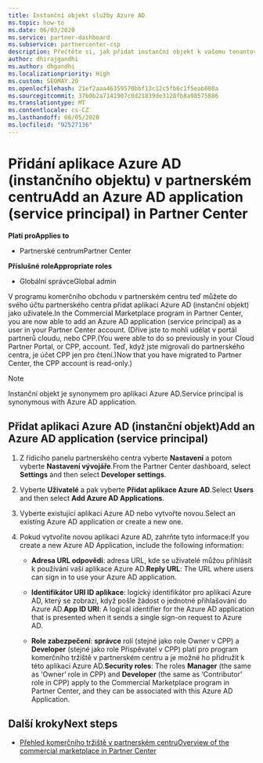 ```yaml
---
title: Instanční objekt služby Azure AD
ms.topic: how-to
ms.date: 06/03/2020
ms.service: partner-dashboard
ms.subservice: partnercenter-csp
description: Přečtěte si, jak přidat instanční objekt k vašemu tenantovi služby Azure AD. To znamená, že přidání aplikace Azure AD (instančního objektu) v partnerském centru.
author: dhirajgandhi
ms.author: dhgandhi
ms.localizationpriority: High
ms.custom: SEOMAY.20
ms.openlocfilehash: 21ef2aaa46359570bbf13c12c5fb6c1f5eab080a
ms.sourcegitcommit: 37b0b2a7141907c8d21839de3128fb8a98575886
ms.translationtype: MT
ms.contentlocale: cs-CZ
ms.lasthandoff: 08/05/2020
ms.locfileid: "92527136"
---
```

# <a name="add-an-azure-ad-application-service-principal-in-partner-center"></a><span data-ttu-id="b8f6f-104">Přidání aplikace Azure AD (instančního objektu) v partnerském centru</span><span class="sxs-lookup"><span data-stu-id="b8f6f-104">Add an Azure AD application (service principal) in Partner Center</span></span>

<span data-ttu-id="b8f6f-105">**Platí pro**</span><span class="sxs-lookup"><span data-stu-id="b8f6f-105">**Applies to**</span></span>

- <span data-ttu-id="b8f6f-106">Partnerské centrum</span><span class="sxs-lookup"><span data-stu-id="b8f6f-106">Partner Center</span></span>

<span data-ttu-id="b8f6f-107">**Příslušné role**</span><span class="sxs-lookup"><span data-stu-id="b8f6f-107">**Appropriate roles**</span></span>

- <span data-ttu-id="b8f6f-108">Globální správce</span><span class="sxs-lookup"><span data-stu-id="b8f6f-108">Global admin</span></span>

<span data-ttu-id="b8f6f-109">V programu komerčního obchodu v partnerském centru teď můžete do svého účtu partnerského centra přidat aplikaci Azure AD (instanční objekt) jako uživatele.</span><span class="sxs-lookup"><span data-stu-id="b8f6f-109">In the Commercial Marketplace program in Partner Center, you are now able to add an Azure AD application (service principal) as a user in your Partner Center account.</span></span> <span data-ttu-id="b8f6f-110">(Dříve jste to mohli udělat v portál partnerů cloudu, nebo CPP.</span><span class="sxs-lookup"><span data-stu-id="b8f6f-110">(You were able to do so previously in your Cloud Partner Portal, or CPP, account.</span></span> <span data-ttu-id="b8f6f-111">Teď, když jste migrovali do partnerského centra, je účet CPP jen pro čtení.)</span><span class="sxs-lookup"><span data-stu-id="b8f6f-111">Now that you have migrated to Partner Center, the CPP account is read-only.)</span></span>
 
>[!Note] 
><span data-ttu-id="b8f6f-112">Instanční objekt je synonymem pro aplikaci Azure AD.</span><span class="sxs-lookup"><span data-stu-id="b8f6f-112">Service principal is synonymous with Azure AD application.</span></span>

## <a name="add-an-azure-ad-application-service-principal"></a><span data-ttu-id="b8f6f-113">Přidat aplikaci Azure AD (instanční objekt)</span><span class="sxs-lookup"><span data-stu-id="b8f6f-113">Add an Azure AD application (service principal)</span></span>

1. <span data-ttu-id="b8f6f-114">Z řídicího panelu partnerského centra vyberte **Nastavení** a potom vyberte **Nastavení vývojáře**.</span><span class="sxs-lookup"><span data-stu-id="b8f6f-114">From the Partner Center dashboard, select **Settings** and then select **Developer settings**.</span></span>

2. <span data-ttu-id="b8f6f-115">Vyberte **Uživatelé** a pak vyberte **Přidat aplikace Azure AD**.</span><span class="sxs-lookup"><span data-stu-id="b8f6f-115">Select **Users** and then select **Add Azure AD Applications**.</span></span>

3. <span data-ttu-id="b8f6f-116">Vyberte existující aplikaci Azure AD nebo vytvořte novou.</span><span class="sxs-lookup"><span data-stu-id="b8f6f-116">Select an existing Azure AD application or create a new one.</span></span>

4. <span data-ttu-id="b8f6f-117">Pokud vytvoříte novou aplikaci Azure AD, zahrňte tyto informace:</span><span class="sxs-lookup"><span data-stu-id="b8f6f-117">If you create a new Azure AD Application, include the following information:</span></span>  

   - <span data-ttu-id="b8f6f-118">**Adresa URL odpovědi**: adresa URL, kde se uživatelé můžou přihlásit k používání vaší aplikace Azure AD.</span><span class="sxs-lookup"><span data-stu-id="b8f6f-118">**Reply URL**: The URL where users can sign in to use your Azure AD application.</span></span>

   - <span data-ttu-id="b8f6f-119">**Identifikátor URI ID aplikace**: logický identifikátor pro aplikaci Azure AD, který se zobrazí, když pošle žádost o jednotné přihlašování do Azure AD.</span><span class="sxs-lookup"><span data-stu-id="b8f6f-119">**App ID URI**: A logical identifier for the Azure AD application that is presented when it sends a single sign-on request to Azure AD.</span></span>

   - <span data-ttu-id="b8f6f-120">**Role zabezpečení**: **správce** rolí (stejné jako role Owner v CPP) a **Developer** (stejné jako role Přispěvatel v CPP) platí pro program komerčního tržiště v partnerském centru a je možné ho přidružit k této aplikaci Azure AD.</span><span class="sxs-lookup"><span data-stu-id="b8f6f-120">**Security roles**: The roles **Manager** (the same as  ‘Owner’ role in CPP) and **Developer** (the same as ‘Contributor’ role in CPP) apply to the Commercial Marketplace program in Partner Center, and they can be associated with this Azure AD Application.</span></span>  

## <a name="next-steps"></a><span data-ttu-id="b8f6f-121">Další kroky</span><span class="sxs-lookup"><span data-stu-id="b8f6f-121">Next steps</span></span>

- [<span data-ttu-id="b8f6f-122">Přehled komerčního tržiště v partnerském centru</span><span class="sxs-lookup"><span data-stu-id="b8f6f-122">Overview of the commercial marketplace in Partner Center</span></span>](csp-commercial-marketplace-overview.md)